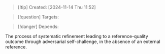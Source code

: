 
>[!tip] Created: [2024-11-14 Thu 11:52]

>[!question] Targets: 

>[!danger] Depends: 

The process of systematic refinement leading to a reference-quality outcome through adversarial self-challenge, in the absence of an external reference.